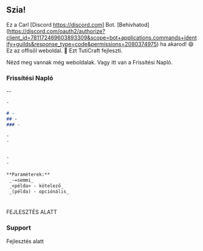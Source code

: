 ## Szia!

Ez a Carl [Discord https://discord.com] Bot. [Behívhatod] (https://discord.com/oauth2/authorize?client_id=781172469603893309&scope=bot+applications.commands+identify+guilds&response_type=code&permissions=2080374975) ha akarod! 😄 
Ez az offisől weboldal. 🤯
Ezt TutiCraft fejleszti. 

Nézd meg vannak még weboldalak.
Vagy itt van a Frissítési Napló.

### Frissítési Napló

--

```markdown
-

# -
## -
### -

-
-


-
-
  
**Paraméterek:** 
 _-=semmi_ 
 _<példa> - kötelező_
 _(példa) - opciónális_
 


```


### 

FEJLESZTÉS ALATT

### Support
Fejlesztés alatt

